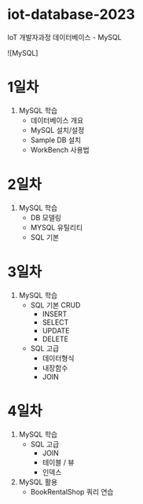 # iot-database-2023
IoT 개발자과정 데이터베이스 - MySQL

![MySQL]
# 1일차
1. MySQL 학습
    - 데이터베이스 개요
    - MySQL 설치/설정
    - Sample DB 설치
    - WorkBench 사용법

# 2일차
1. MySQL 학습
    - DB 모델링
    - MYSQL 유틸리티
    - SQL 기본

# 3일차
1. MySQL 학습
    - SQL 기본 CRUD
        - INSERT
        - SELECT
        - UPDATE
        - DELETE
    - SQL 고급
        - 데이터형식
        - 내장함수
        - JOIN

# 4일차
1. MySQL 학습
    - SQL 고급
        - JOIN
        - 테이블 / 뷰
        - 인덱스
2. MySQL 활용
    - BookRentalShop 쿼리 연습
    
